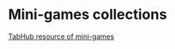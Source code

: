 # Mini-games collections

[TabHub resource of mini-games](https://raw.githubusercontent.com/tabhub/mini-games/main/manifest.json)
